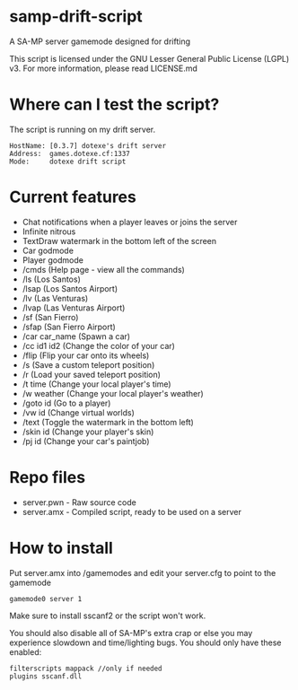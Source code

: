 # samp-drift-script
A SA-MP server gamemode designed for drifting

This script is licensed under the GNU Lesser General Public License (LGPL) v3. For more information, please read LICENSE.md

# Where can I test the script?
The script is running on my drift server.

```
HostName: [0.3.7] dotexe's drift server
Address:  games.dotexe.cf:1337
Mode:     dotexe drift script
```

# Current features
- Chat notifications when a player leaves or joins the server
- Infinite nitrous
- TextDraw watermark in the bottom left of the screen
- Car godmode
- Player godmode
- /cmds (Help page - view all the commands)
- /ls (Los Santos)
- /lsap (Los Santos Airport)
- /lv (Las Venturas)
- /lvap (Las Venturas Airport)
- /sf (San Fierro)
- /sfap (San Fierro Airport)
- /car car_name (Spawn a car)
- /cc id1 id2 (Change the color of your car)
- /flip (Flip your car onto its wheels)
- /s (Save a custom teleport position)
- /r (Load your saved teleport position)
- /t time (Change your local player's time)
- /w weather (Change your local player's weather)
- /goto id (Go to a player)
- /vw id (Change virtual worlds)
- /text (Toggle the watermark in the bottom left)
- /skin id (Change your player's skin)
- /pj id (Change your car's paintjob)

# Repo files
- server.pwn - Raw source code
- server.amx - Compiled script, ready to be used on a server

# How to install
Put server.amx into <your server>/gamemodes and edit your server.cfg to point to the gamemode
  
```
gamemode0 server 1
```

Make sure to install sscanf2 or the script won't work.

You should also disable all of SA-MP's extra crap or else you may experience slowdown and time/lighting bugs. You should only have these enabled:

```
filterscripts mappack //only if needed
plugins sscanf.dll
```
